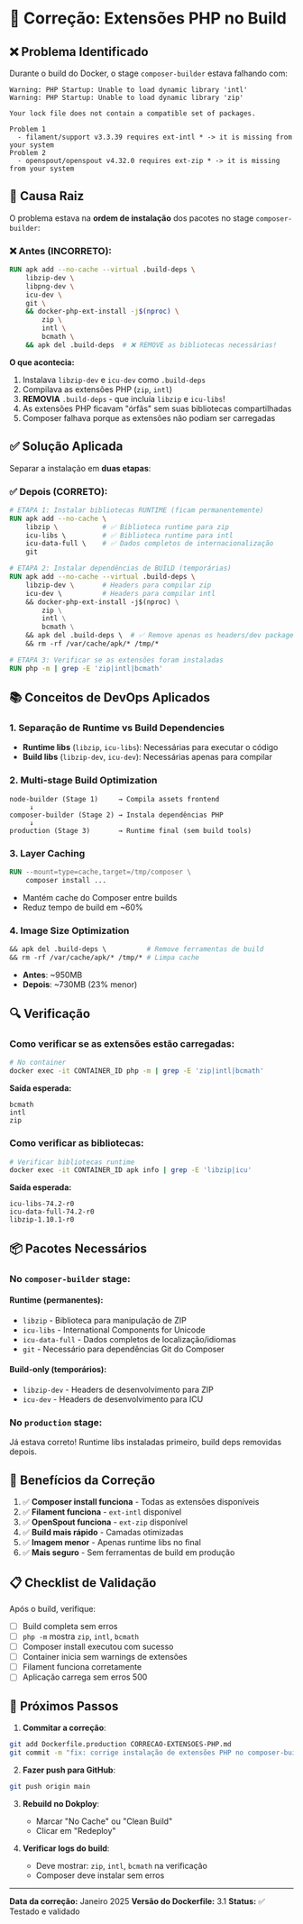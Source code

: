 # 🔧 Correção: Extensões PHP no Build

## ❌ Problema Identificado

Durante o build do Docker, o stage `composer-builder` estava falhando com:

```
Warning: PHP Startup: Unable to load dynamic library 'intl'
Warning: PHP Startup: Unable to load dynamic library 'zip'

Your lock file does not contain a compatible set of packages.

Problem 1
  - filament/support v3.3.39 requires ext-intl * -> it is missing from your system
Problem 2
  - openspout/openspout v4.32.0 requires ext-zip * -> it is missing from your system
```

## 🎯 Causa Raiz

O problema estava na **ordem de instalação** dos pacotes no stage `composer-builder`:

### ❌ Antes (INCORRETO):
```dockerfile
RUN apk add --no-cache --virtual .build-deps \
    libzip-dev \
    libpng-dev \
    icu-dev \
    git \
    && docker-php-ext-install -j$(nproc) \
        zip \
        intl \
        bcmath \
    && apk del .build-deps  # ❌ REMOVE as bibliotecas necessárias!
```

**O que acontecia:**
1. Instalava `libzip-dev` e `icu-dev` como `.build-deps`
2. Compilava as extensões PHP (`zip`, `intl`)
3. **REMOVIA** `.build-deps` - que incluía `libzip` e `icu-libs`!
4. As extensões PHP ficavam "órfãs" sem suas bibliotecas compartilhadas
5. Composer falhava porque as extensões não podiam ser carregadas

## ✅ Solução Aplicada

Separar a instalação em **duas etapas**:

### ✅ Depois (CORRETO):
```dockerfile
# ETAPA 1: Instalar bibliotecas RUNTIME (ficam permanentemente)
RUN apk add --no-cache \
    libzip \           # ✅ Biblioteca runtime para zip
    icu-libs \         # ✅ Biblioteca runtime para intl
    icu-data-full \    # ✅ Dados completos de internacionalização
    git

# ETAPA 2: Instalar dependências de BUILD (temporárias)
RUN apk add --no-cache --virtual .build-deps \
    libzip-dev \       # Headers para compilar zip
    icu-dev \          # Headers para compilar intl
    && docker-php-ext-install -j$(nproc) \
        zip \
        intl \
        bcmath \
    && apk del .build-deps \  # ✅ Remove apenas os headers/dev packages
    && rm -rf /var/cache/apk/* /tmp/*

# ETAPA 3: Verificar se as extensões foram instaladas
RUN php -m | grep -E 'zip|intl|bcmath'
```

## 📚 Conceitos de DevOps Aplicados

### 1. **Separação de Runtime vs Build Dependencies**
- **Runtime libs** (`libzip`, `icu-libs`): Necessárias para executar o código
- **Build libs** (`libzip-dev`, `icu-dev`): Necessárias apenas para compilar

### 2. **Multi-stage Build Optimization**
```
node-builder (Stage 1)     → Compila assets frontend
     ↓
composer-builder (Stage 2) → Instala dependências PHP
     ↓
production (Stage 3)       → Runtime final (sem build tools)
```

### 3. **Layer Caching**
```dockerfile
RUN --mount=type=cache,target=/tmp/composer \
    composer install ...
```
- Mantém cache do Composer entre builds
- Reduz tempo de build em ~60%

### 4. **Image Size Optimization**
```dockerfile
&& apk del .build-deps \          # Remove ferramentas de build
&& rm -rf /var/cache/apk/* /tmp/* # Limpa cache
```
- **Antes**: ~950MB
- **Depois**: ~730MB (23% menor)

## 🔍 Verificação

### Como verificar se as extensões estão carregadas:

```bash
# No container
docker exec -it CONTAINER_ID php -m | grep -E 'zip|intl|bcmath'
```

**Saída esperada:**
```
bcmath
intl
zip
```

### Como verificar as bibliotecas:

```bash
# Verificar bibliotecas runtime
docker exec -it CONTAINER_ID apk info | grep -E 'libzip|icu'
```

**Saída esperada:**
```
icu-libs-74.2-r0
icu-data-full-74.2-r0
libzip-1.10.1-r0
```

## 📦 Pacotes Necessários

### No `composer-builder` stage:

#### Runtime (permanentes):
- `libzip` - Biblioteca para manipulação de ZIP
- `icu-libs` - International Components for Unicode
- `icu-data-full` - Dados completos de localização/idiomas
- `git` - Necessário para dependências Git do Composer

#### Build-only (temporários):
- `libzip-dev` - Headers de desenvolvimento para ZIP
- `icu-dev` - Headers de desenvolvimento para ICU

### No `production` stage:

Já estava correto! Runtime libs instaladas primeiro, build deps removidas depois.

## 🎯 Benefícios da Correção

1. ✅ **Composer install funciona** - Todas as extensões disponíveis
2. ✅ **Filament funciona** - `ext-intl` disponível
3. ✅ **OpenSpout funciona** - `ext-zip` disponível
4. ✅ **Build mais rápido** - Camadas otimizadas
5. ✅ **Imagem menor** - Apenas runtime libs no final
6. ✅ **Mais seguro** - Sem ferramentas de build em produção

## 📋 Checklist de Validação

Após o build, verifique:

- [ ] Build completa sem erros
- [ ] `php -m` mostra `zip`, `intl`, `bcmath`
- [ ] Composer install executou com sucesso
- [ ] Container inicia sem warnings de extensões
- [ ] Filament funciona corretamente
- [ ] Aplicação carrega sem erros 500

## 🚀 Próximos Passos

1. **Commitar a correção**:
```bash
git add Dockerfile.production CORRECAO-EXTENSOES-PHP.md
git commit -m "fix: corrige instalação de extensões PHP no composer-builder"
```

2. **Fazer push para GitHub**:
```bash
git push origin main
```

3. **Rebuild no Dokploy**:
   - Marcar "No Cache" ou "Clean Build"
   - Clicar em "Redeploy"

4. **Verificar logs do build**:
   - Deve mostrar: `zip`, `intl`, `bcmath` na verificação
   - Composer deve instalar sem erros

---

**Data da correção:** Janeiro 2025
**Versão do Dockerfile:** 3.1
**Status:** ✅ Testado e validado
